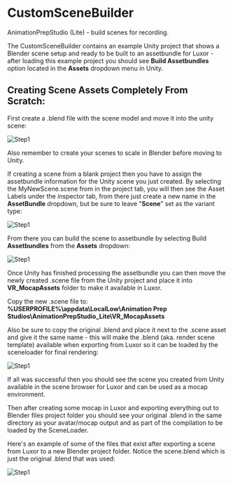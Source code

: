 # CustomSceneBuilder
AnimationPrepStudio (Lite) - build scenes for recording. 

The CustomSceneBuilder contains an example Unity project that shows a Blender scene setup and ready to be built to an assetbundle for Luxor - after loading this example project you should see **Build Assetbundles** option located in the **Assets** dropdown menu in Unity.


## Creating Scene Assets Completely From Scratch:

First create a .blend file with the scene model and move it into the unity scene:

![Step1](https://imgur.com/djdF40W.png)

Also remember to create your scenes to scale in Blender before moving to Unity.


If creating a scene from a blank project then you have to assign the assetbundle information for the Unity scene you just created. By selecting the MyNewScene.scene from in the project tab, you will then see the Asset Labels under the inspector tab, from there just create a new name in the **AssetBundle** dropdown, but be sure to leave "**Scene**" set as the variant type:

![Step1](https://imgur.com/nOw9AqE.png)

From there you can build the scene to assetbundle by selecting Build **Assetbundles** from the **Assets** dropdown:

![Step1](https://imgur.com/mytvIic.png)

Once Unity has finished processing the assetbundle you can then move the newly created .scene file from the Unity project and place it into **VR_MocapAssets** folder to make it available in Luxor. 

Copy the new .scene file to: **%USERPROFILE%\appdata\LocalLow\Animation Prep Studios\AnimationPrepStudio_Lite\VR_MocapAssets**

Also be sure to copy the original .blend and place it next to the .scene asset and give it the same name - this will make the .blend (aka. render scene template) available when exporting from Luxor so it can be loaded by the sceneloader for final rendering:

![Step1](https://imgur.com/lyLAfea.png)


If all was successful then you should see the scene you created from Unity available in the scene browser for Luxor and can be used as a mocap environment.

Then after creating some mocap in Luxor and exporting everything out to Blender files project folder you should see your original .blend in the same directory as your avatar/mocap output and as part of the compilation to be loaded by the SceneLoader. 

Here's an example of some of the files that exist after exporting a scene from Luxor to a new Blender project folder. Notice the scene.blend which is just the original .blend that was used:

![Step1](https://imgur.com/zuxcy8X.png)

